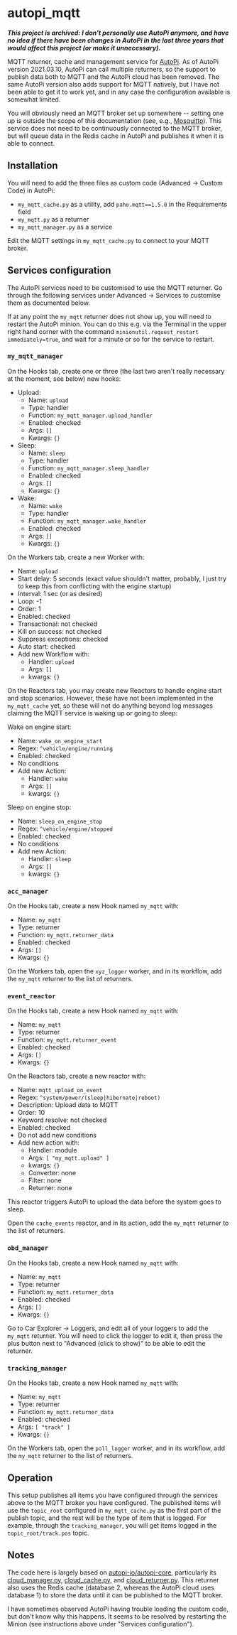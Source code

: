 # autopi_mqtt

***This project is archived: I don't personally use AutoPi anymore, and have no idea if there have been changes in AutoPi in the last three years that would affect this project (or make it unnecessary).***

MQTT returner, cache and management service for [AutoPi](https://www.autopi.io/). As of AutoPi version 2021.03.10, AutoPi can call multiple returners, so the support to publish data both to MQTT and the AutoPi cloud has been removed. The same AutoPi version also adds support for MQTT natively, but I have not been able to get it to work yet, and in any case the configuration available is somewhat limited.

You will obviously need an MQTT broker set up somewhere -- setting one up is outside the scope of this documentation (see, e.g., [Mosquitto](https://mosquitto.org/)). This service does not need to be continuously connected to the MQTT broker, but will queue data in the Redis cache in AutoPi and publishes it when it is able to connect.

## Installation

You will need to add the three files as custom code (Advanced -> Custom Code) in AutoPi:

* `my_mqtt_cache.py` as a utility, add `paho.mqtt==1.5.0` in the Requirements field
* `my_mqtt.py` as a returner
* `my_mqtt_manager.py` as a service

Edit the MQTT settings in `my_mqtt_cache.py` to connect to your MQTT broker.

## Services configuration

The AutoPi services need to be customised to use the MQTT returner. Go through the following services under Advanced -> Services to customise them as documented below.

If at any point the `my_mqtt` returner does not show up, you will need to restart the AutoPi minion. You can do this e.g. via the Terminal in the upper right hand corner with the command `minionutil.request_restart immediately=true`, and wait for a minute or so for the service to restart.

### `my_mqtt_manager`

On the Hooks tab, create one or three (the last two aren't really necessary at the moment, see below) new hooks:
 * Upload:
   * Name: `upload`
   * Type: handler
   * Function: `my_mqtt_manager.upload_handler`
   * Enabled: checked
   * Args: `[]`
   * Kwargs: `{}`
 * Sleep:
   * Name: `sleep`
   * Type: handler
   * Function: `my_mqtt_manager.sleep_handler`
   * Enabled: checked
   * Args: `[]`
   * Kwargs: `{}`
 * Wake:
   * Name: `wake`
   * Type: handler
   * Function: `my_mqtt_manager.wake_handler`
   * Enabled: checked
   * Args: `[]`
   * Kwargs: `{}`

On the Workers tab, create a new Worker with:
 * Name: `upload`
 * Start delay: 5 seconds (exact value shouldn't matter, probably, I just try to keep this from conflicting with the engine startup)
 * Interval: 1 sec (or as desired)
 * Loop: -1
 * Order: 1
 * Enabled: checked
 * Transactional: not checked
 * Kill on success: not checked
 * Suppress exceptions: checked
 * Auto start: checked
 * Add new Workflow with:
   * Handler: `upload`
   * Args: `[]`
   * kwargs: `{}`

On the Reactors tab, you may create new Reactors to handle engine start and stop scenarios. However, these have not been implemented in the `my_mqtt_cache` yet, so these will not do anything beyond log messages claiming the MQTT service is waking up or going to sleep:

Wake on engine start:
 * Name: `wake_on_engine_start`
 * Regex: `^vehicle/engine/running`
 * Enabled: checked
 * No conditions
 * Add new Action:
   * Handler: `wake`
   * Args: `[]`
   * kwargs: `{}`

Sleep on engine stop:
 * Name: `sleep_on_engine_stop`
 * Regex: `^vehicle/engine/stopped`
 * Enabled: checked
 * No conditions
 * Add new Action:
   * Handler: `sleep`
   * Args: `[]`
   * kwargs: `{}`

### `acc_manager`

On the Hooks tab, create a new Hook named `my_mqtt` with:
* Name: `my_mqtt`
* Type: returner
* Function: `my_mqtt.returner_data`
* Enabled: checked
* Args: `[]`
* Kwargs: `{}`

On the Workers tab, open the `xyz_logger` worker, and in its workflow, add the `my_mqtt` returner to the list of returners.

### `event_reactor`

On the Hooks tab, create a new Hook named `my_mqtt` with:
* Name: `my_mqtt`
* Type: returner
* Function: `my_mqtt.returner_event`
* Enabled: checked
* Args: `[]`
* Kwargs: `{}`

On the Reactors tab, create a new reactor with:
* Name: `mqtt_upload_on_event`
* Regex: `^system/power/(sleep|hibernate|reboot)`
* Description: Upload data to MQTT
* Order: 10
* Keyword resolve: not checked
* Enabled: checked
* Do not add new conditions
* Add new action with:
  * Handler: module
  * Args: `[ "my_mqtt.upload" ]`
  * kwargs: `{}`
  * Converter: none
  * Filter: none
  * Returner: none

This reactor triggers AutoPi to upload the data before the system goes to sleep.

Open the `cache_events` reactor, and in its action, add the `my_mqtt` returner to the list of returners.

### `obd_manager`

On the Hooks tab, create a new Hook named `my_mqtt` with:
* Name: `my_mqtt`
* Type: returner
* Function: `my_mqtt.returner_data`
* Enabled: checked
* Args: `[]`
* Kwargs: `{}`

Go to Car Explorer -> Loggers, and edit all of your loggers to add the `my_mqtt` returner. You will need to click the logger to edit it, then press the plus button next to "Advanced (click to show)" to be able to edit the returner.

### `tracking_manager`

On the Hooks tab, create a new Hook named `my_mqtt` with:
* Name: `my_mqtt`
* Type: returner
* Function: `my_mqtt.returner_data`
* Enabled: checked
* Args: `[ "track" ]`
* Kwargs: `{}`

On the Workers tab, open the `poll_logger` worker, and in its workflow, add the `my_mqtt` returner to the list of returners.

## Operation

This setup publishes all items you have configured through the services above to the MQTT broker you have configured. The published items will use the `topic_root` configured in `my_mqtt_cache.py` as the first part of the publish topic, and the rest will be the type of item that is logged. For example, through the `tracking_manager`, you will get items logged in the `topic_root/track.pos` topic.

## Notes

The code here is largely based on [autopi-io/autopi-core](https://github.com/autopi-io/autopi-core), particularly its [cloud_manager.py](https://github.com/autopi-io/autopi-core/blob/master/src/salt/base/ext/_engines/cloud_manager.py), [cloud_cache.py](https://github.com/autopi-io/autopi-core/blob/master/src/salt/base/ext/_utils/cloud_cache.py), and [cloud_returner.py](https://github.com/autopi-io/autopi-core/blob/master/src/salt/base/ext/_returners/cloud_returner.py). This returner also uses the Redis cache (database 2, whereas the AutoPi cloud uses database 1) to store the data until it can be published to the MQTT broker.

I have sometimes observed AutoPi having trouble loading the custom code, but don't know why this happens. It seems to be resolved by restarting the Minion (see instructions above under "Services configuration").
